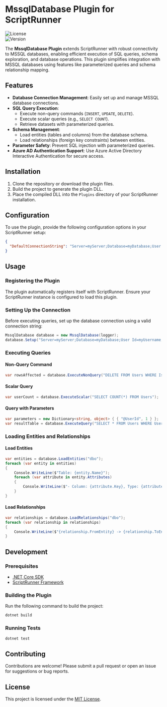 # MssqlDatabase Plugin for ScriptRunner

![License](https://img.shields.io/badge/license-MIT-green)  
![Version](https://img.shields.io/badge/version-1.0.0-blue)

The **MssqlDatabase Plugin** extends ScriptRunner with robust connectivity to MSSQL databases, enabling efficient execution of SQL queries, schema exploration, and database operations. This plugin simplifies integration with MSSQL databases using features like parameterized queries and schema relationship mapping.

## Features

- **Database Connection Management**: Easily set up and manage MSSQL database connections.
- **SQL Query Execution**:
    - Execute non-query commands (`INSERT`, `UPDATE`, `DELETE`).
    - Execute scalar queries (e.g., `SELECT COUNT`).
    - Retrieve datasets with parameterized queries.
- **Schema Management**:
    - Load entities (tables and columns) from the database schema.
    - Load relationships (foreign key constraints) between entities.
- **Parameter Safety**: Prevent SQL injection with parameterized queries.
- **Azure AD Authentication Support**: Use Azure Active Directory Interactive Authentication for secure access.

## Installation

1. Clone the repository or download the plugin files.
2. Build the project to generate the plugin DLL.
3. Place the compiled DLL into the `Plugins` directory of your ScriptRunner installation.

## Configuration

To use the plugin, provide the following configuration options in your ScriptRunner setup:

```json
{
  "DefaultConnectionString": "Server=myServer;Database=myDatabase;User Id=myUsername;Password=myPassword;"
}
```

## Usage

### Registering the Plugin

The plugin automatically registers itself with ScriptRunner. Ensure your ScriptRunner instance is configured to load this plugin.

### Setting Up the Connection

Before executing queries, set up the database connection using a valid connection string:

```csharp
MssqlDatabase database = new MssqlDatabase(logger);
database.Setup("Server=myServer;Database=myDatabase;User Id=myUsername;Password=myPassword;");
```

### Executing Queries

#### Non-Query Command
```csharp
var rowsAffected = database.ExecuteNonQuery("DELETE FROM Users WHERE IsActive = 0");
```

#### Scalar Query
```csharp
var userCount = database.ExecuteScalar("SELECT COUNT(*) FROM Users");
```

#### Query with Parameters
```csharp
var parameters = new Dictionary<string, object> { { "@UserId", 1 } };
var resultTable = database.ExecuteQuery("SELECT * FROM Users WHERE UserId = @UserId", parameters);
```

### Loading Entities and Relationships

#### Load Entities
```csharp
var entities = database.LoadEntities("dbo");
foreach (var entity in entities)
{
    Console.WriteLine($"Table: {entity.Name}");
    foreach (var attribute in entity.Attributes)
    {
        Console.WriteLine($"- Column: {attribute.Key}, Type: {attribute.Value["Type"]}");
    }
}
```

#### Load Relationships
```csharp
var relationships = database.LoadRelationships("dbo");
foreach (var relationship in relationships)
{
    Console.WriteLine($"{relationship.FromEntity} -> {relationship.ToEntity} via {relationship.Key}");
}
```

## Development

### Prerequisites

- [.NET Core SDK](https://dotnet.microsoft.com/download)
- [ScriptRunner Framework](https://www.scriptrunner.com/)

### Building the Plugin

Run the following command to build the project:

```bash
dotnet build
```

### Running Tests

```bash
dotnet test
```

## Contributing

Contributions are welcome! Please submit a pull request or open an issue for suggestions or bug reports.

## License

This project is licensed under the [MIT License](LICENSE).

